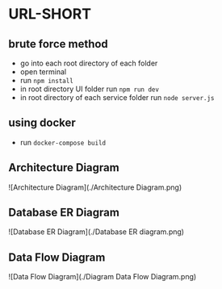 # URL-SHORT

## brute force method
- go into each root directory of each folder
- open terminal
- run `npm install`
- in root directory UI folder run `npm run dev`
- in root directory of each service folder run `node server.js`

## using docker
- run `docker-compose build`

## Architecture Diagram
![Architecture Diagram](./Architecture Diagram.png)

## Database ER Diagram
![Database ER Diagram](./Database ER diagram.png)

## Data Flow Diagram
![Data Flow Diagram](./Diagram Data Flow Diagram.png)
